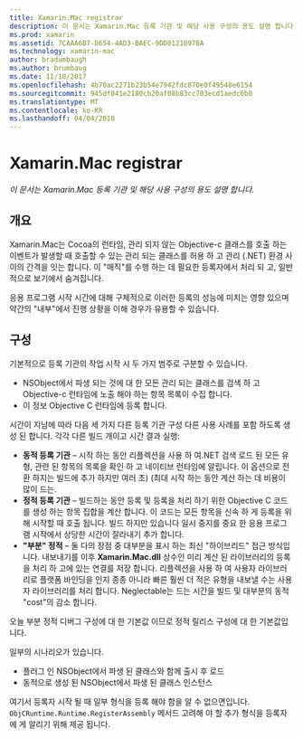 ```yaml
---
title: Xamarin.Mac registrar
description: 이 문서는 Xamarin.Mac 등록 기관 및 해당 사용 구성의 용도 설명 합니다.
ms.prod: xamarin
ms.assetid: 7CAAA6B7-D654-4AD3-BAEC-9DD01210978A
ms.technology: xamarin-mac
author: bradumbaugh
ms.author: brumbaug
ms.date: 11/10/2017
ms.openlocfilehash: 4b70ac2271b23b54e7942fdc870e0f49548e6154
ms.sourcegitcommit: 945df041e2180cb20af08b83cc703ecd1aedc6b0
ms.translationtype: MT
ms.contentlocale: ko-KR
ms.lasthandoff: 04/04/2018
---
```

# <a name="xamarinmac-registrar"></a>Xamarin.Mac registrar

_이 문서는 Xamarin.Mac 등록 기관 및 해당 사용 구성의 용도 설명 합니다._

## <a name="overview"></a>개요

Xamarin.Mac는 Cocoa의 런타임, 관리 되지 않는 Objective-c 클래스를 호출 하는 이벤트가 발생할 때 호출할 수 있는 관리 되는 클래스를 허용 하 고 관리 (.NET) 환경 사이의 간격을 잇는 합니다. 이 "매직"를 수행 하는 데 필요한 등록자에서 처리 되 고, 일반적으로 보기에서 숨겨집니다.

응용 프로그램 시작 시간에 대해 구체적으로 이러한 등록의 성능에 미치는 영향 있으며 약간의 "내부"에서 진행 상황을 이해 경우가 유용할 수 있습니다.

## <a name="configurations"></a>구성

기본적으로 등록 기관의 작업 시작 시 두 가지 범주로 구분할 수 있습니다.

- NSObject에서 파생 되는 것에 대 한 모든 관리 되는 클래스를 검색 하 고 Objective-c 런타임에 노출 해야 하는 항목 목록이 수집 합니다.
- 이 정보 Objective C 런타임에 등록 합니다.

시간이 지남에 따라 다음 세 가지 다른 등록 기관 구성 다른 사용 사례를 포함 하도록 생성 된 합니다. 각각 다른 빌드 개이고 시간 결과 실행:

- **동적 등록 기관** – 시작 하는 동안 리플렉션을 사용 하 여.NET 검색 로드 된 모든 유형, 관련 된 항목의 목록을 확인 하 고 네이티브 런타임에 알립니다. 이 옵션으로 전환 하지는 빌드에 추가 하지만 여러 초) (최대 시작 하는 동안 계산 하는 데 비용이 많이 드는.
- **정적 등록 기관** – 빌드하는 동안 등록 및 등록을 처리 하기 위한 Objective C 코드를 생성 하는 항목 집합을 계산 합니다. 이 코드는 모든 항목을 신속 하 게 등록을 위해 시작할 때 호출 됩니다. 빌드 하지만 있습니다 일시 중지를 중요 한 응용 프로그램 시작에서 상당한 시간이 잘라내기 추가 합니다.
- **"부분" 정적** – 둘 다의 장점 중 대부분을 표시 하는 최신 "하이브리드" 접근 방식입니다. 내보내기를 이후 **Xamarin.Mac.dll** 상수인 미리 계산 된 라이브러리의 등록을 처리 하 고에 있는 연결를 저장 합니다. 리플렉션을 사용 하 여 사용자 라이브러리로 플랫폼 바인딩을 인지 종종 아니라 빠른 훨씬 더 적은 유형을 내보낼 수는 사용자 라이브러리를 처리 합니다. Neglectable는 드는 시간을 빌드 및 대부분의 동적 "cost"의 감소 합니다.

오늘 부분 정적 디버그 구성에 대 한 기본값 이므로 정적 릴리스 구성에 대 한 기본값입니다.

일부의 시나리오가 있습니다.

- 플러그 인 NSObject에서 파생 된 클래스와 함께 출시 후 로드
- 동적으로 생성 된 NSObject에서 파생 된 클래스 인스턴스

여기서 등록자 시작 될 때 일부 형식을 등록 해야 함을 알 수 없으면입니다. `ObjCRuntime.Runtime.RegisterAssembly` 메서드 고려해 야 할 추가 형식을 등록자에 게 알리기 위해 제공 됩니다.
